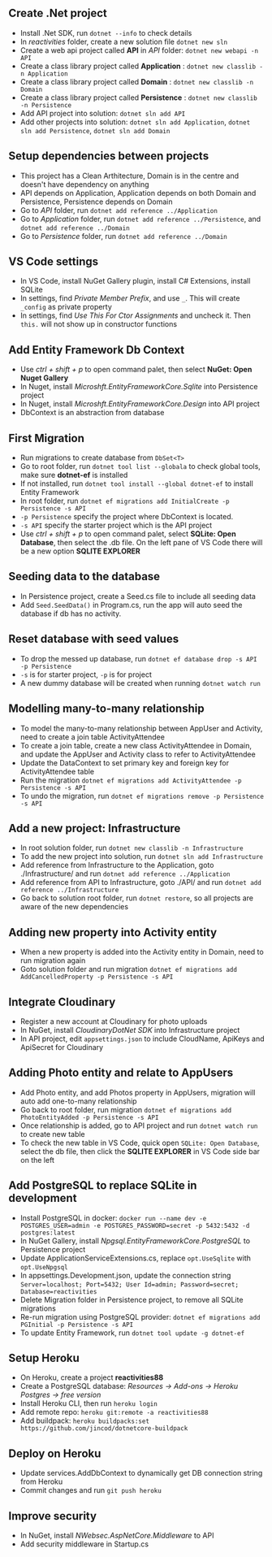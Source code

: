 ## Create .Net project
- Install .Net SDK, run `dotnet --info` to check details
- In *reactivities* folder, create a new solution file `dotnet new sln`
- Create a web api project called **API** in *API* folder: `dotnet new webapi -n API`
- Create a class library project called **Application** : `dotnet new classlib -n Application`
- Create a class library project called **Domain** : `dotnet new classlib -n Domain`
- Create a class library project called **Persistence** : `dotnet new classlib -n Persistence`
- Add API project into solution: `dotnet sln add API` <!-- `dotnet sln add API/API.csproj` -->
- Add other projects into solution: `dotnet sln add Application`, `dotnet sln add Persistence`, `dotnet sln add Domain`

## Setup dependencies between projects
- This project has a Clean Arthitecture, Domain is in the centre and doesn't have dependency on anything
- API depends on Application, Application depends on both Domain and Persistence, Persistence depends on Domain
- Go to *API* folder, run `dotnet add reference ../Application`
- Go to *Application* folder, run `dotnet add reference ../Persistence`, and `dotnet add reference ../Domain`
- Go to *Persistence* folder, run `dotnet add reference ../Domain`

## VS Code settings
- In VS Code, install NuGet Gallery plugin, install C# Extensions, install SQLite
- In settings, find *Private Member Prefix*, and use `_`. This will create `_config` as private property
- In settings, find *Use This For Ctor Assignments* and uncheck it. Then `this.` will not show up in constructor functions

## Add Entity Framework Db Context
- Use *ctrl + shift + p* to open command palet, then select **NuGet: Open Nuget Gallery**
- In Nuget, install *Microshft.EntityFrameworkCore.Sqlite* into Persistence project
- In Nuget, install *Microshft.EntityFrameworkCore.Design* into API project
- DbContext is an abstraction from database

## First Migration
- Run migrations to create database from `DbSet<T>`
- Go to root folder, run `dotnet tool list --globala` to check global tools, make sure **dotnet-ef** is installed
- If not installed, run `dotnet tool install --global dotnet-ef` to install Entity Framework
- In root folder, run `dotnet ef migrations add InitialCreate -p Persistence -s API`
- `-p Persistence` specify the project where DbContext is located.
- `-s API` specify the starter project which is the API project
- Use *ctrl + shift + p* to open command palet, select **SQLite: Open Database**, then select the .db file. On the left pane of VS Code there will be a new option **SQLITE EXPLORER**

## Seeding data to the database
- In Persistence project, create a Seed.cs file to include all seeding data
- Add `Seed.SeedData()` in Program.cs, run the app will auto seed the database if db has no activity.

## Reset database with seed values
- To drop the messed up database, run `dotnet ef database drop -s API -p Persistence`
- `-s` is for starter project, `-p` is for project
- A new dummy database will be created when running `dotnet watch run` 

## Modelling many-to-many relationship
- To model the many-to-many relationship between AppUser and Activity, need to create a join table ActivityAttendee
- To create a join table, create a new class ActivityAttendee in Domain, and update the AppUser and Activity class to refer to ActivityAttendee
- Update the DataContext to set primary key and foreign key for ActivityAttendee table
- Run the migration `dotnet ef migrations add ActivityAttendee -p Persistence -s API`
- To undo the migration, run `dotnet ef migrations remove -p Persistence -s API`

## Add a new project: Infrastructure
- In root solution folder, run `dotnet new classlib -n Infrastructure`
- To add the new project into solution, run `dotnet sln add Infrastructure`
- Add reference from Infrastructure to the Application, goto ./Infrastructure/ and run `dotnet add reference ../Application`
- Add reference from API to Infrastructure, goto ./API/ and run `dotnet add reference ../Infrastructure`
- Go back to solution root folder, run `dotnet restore`, so all projects are aware of the new dependencies

## Adding new property into Activity entity
- When a new property is added into the Activity entity in Domain, need to run migration again
- Goto solution folder and run migration `dotnet ef migrations add AddCancelledProperty -p Persistence -s API`

## Integrate Cloudinary
- Register a new account at Cloudinary for photo uploads
- In NuGet, install *CloudinaryDotNet SDK* into Infrastructure project
- In API project, edit `appsettings.json` to include CloudName, ApiKeys and ApiSecret for Cloudinary

## Adding Photo entity and relate to AppUsers
- Add Photo entity, and add Photos property in AppUsers, migration will auto add one-to-many relationship
- Go back to root folder, run migration `dotnet ef migrations add PhotoEntityAdded -p Persistence -s API`
- Once relationship is added, go to API project and run `dotnet watch run` to create new table
- To check the new table in VS Code, quick open `SQLite: Open Database`, select the db file, then click the **SQLITE EXPLORER** in VS Code side bar on the left

## Add PostgreSQL to replace SQLite in development
- Install PostgreSQL in docker: `docker run --name dev -e POSTGRES_USER=admin -e POSTGRES_PASSWORD=secret -p 5432:5432 -d postgres:latest`
- In NuGet Gallery, install *Npgsql.EntityFrameworkCore.PostgreSQL* to Persistence project
- Update ApplicationServiceExtensions.cs, replace `opt.UseSqlite` with `opt.UseNpgsql`
- In appsettings.Development.json, update the connection string `Server=localhost; Port=5432; User Id=admin; Password=secret; Database=reactivities`
- Delete Migration folder in Persistence project, to remove all SQLite migrations
- Re-run migration using PostgreSQL provider: `dotnet ef migrations add PGInitial -p Persistence -s API`
- To update Entity Framework, run `dotnet tool update -g dotnet-ef`

## Setup Heroku
- On Heroku, create a project **reactivities88**
- Create a PostgreSQL database: *Resources -> Add-ons -> Heroku Postgres -> free version*
- Install Heroku CLI, then run `heroku login`
- Add remote repo: `heroku git:remote -a reactivities88`
- Add buildpack: `heroku buildpacks:set https://github.com/jincod/dotnetcore-buildpack`

## Deploy on Heroku
- Update services.AddDbContext to dynamically get DB connection string from Heroku
- Commit changes and run `git push heroku`

## Improve security
- In NuGet, install *NWebsec.AspNetCore.Middleware* to API
- Add security middleware in Startup.cs